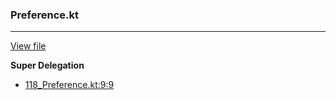 ### Preference.kt
---
[View file](../files/118_Preference.kt)

**Super Delegation**

 - [118_Preference.kt:9:9](../files/118_Preference.kt#L9)
